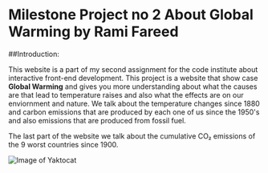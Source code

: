 # Milestone Project no 2 About Global Warming by Rami Fareed

##Introduction:

This website is a part of my second assignment for the code institute about interactive front-end development. This project is a website that show case **Global Warming** and gives you more understanding about what the causes are that lead to temperature raises and also what the effects are on our enviornment and nature. We talk about the temperature changes since 1880 and carbon emissions that are produced by each one of us since the 1950's and also emissions that are produced from fossil fuel. 

The last part of the website we talk about the cumulative CO₂ emissions of the 9 worst countries since 1900.

![Image of Yaktocat](https://i.ibb.co/wwFL4VM/techly-end-of-the-world-take-action-799x423.jpg)